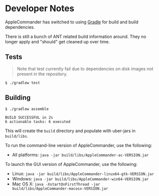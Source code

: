 # Developer Notes

AppleCommander has switched to using [Gradle](https://gradle.org/) for build and build dependencies.

There is still a bunch of ANT related build information around.  They no longer apply and "should" get cleaned up over time. 

## Tests

> Note that test currently fail due to dependencies on disk images not present in the repository.

```
$ ./gradlew test
```

## Building

```
$ ./gradlew assemble

BUILD SUCCESSFUL in 2s
6 actionable tasks: 6 executed
```

This will create the `build` directory and populate with uber-jars in `build/libs`.

To run the command-line version of AppleCommander, use the following:

* All platforms:
  `java -jar build/libs/AppleCommander-ac-VERSION.jar`

To launch the GUI version of AppleCommander, use the following:

* Linux:
  `java -jar build/libs/AppleCommander-linux64-gtk-VERSION.jar`
* Windows:
  `java -jar build/libs/AppleCommander-win64-VERSION.jar`
* Mac OS X:
  `java -XstartOnFirstThread -jar build/libs/AppleCommander-macosx-VERSION.jar`
  
